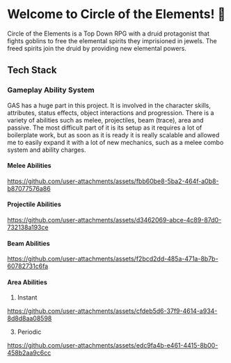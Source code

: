 # Welcome to Circle of the Elements! 👋

Circle of the Elements is a Top Down RPG with a druid protagonist that fights goblins to free the elemental spirits they imprisioned in jewels. The freed spirits join the druid by providing new elemental powers.

## Tech Stack

### Gameplay Ability System
GAS has a huge part in this project. It is involved in the character skills, attributes, status effects, object interactions and progression. There is a variety of abilities such as melee, projectiles, beam (trace), area and passive. The most difficult part of it is its setup as it requires a lot of boilerplate work, but as soon as it is ready it is really scalable and allowed me to easily expand it with a lot of new mechanics, such as a melee combo system and ability charges.

#### Melee Abilities

https://github.com/user-attachments/assets/fbb60be8-5ba2-464f-a0b8-b87077576a86

#### Projectile Abilities

https://github.com/user-attachments/assets/d3462069-abce-4c89-87d0-732138a193ce

#### Beam Abilities

https://github.com/user-attachments/assets/f2bcd2dd-485a-471a-8b7b-60782731c6fa

#### Area Abilities
1) Instant
   
https://github.com/user-attachments/assets/cfdeb5d6-37f9-4614-a934-8d8d8aa08598

3) Periodic

https://github.com/user-attachments/assets/edc9fa4b-e461-4415-8b00-458b2aa9c6cc
